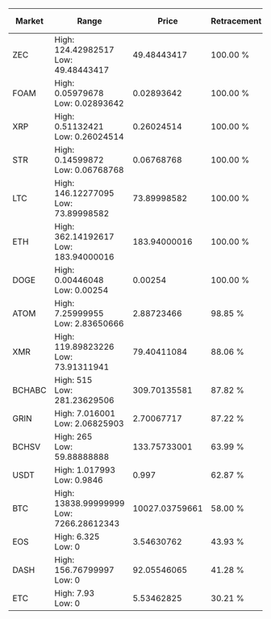 | Market | Range | Price| Retracement | Doubles to 50% |
| --- | --- | --- | --- | --- |
| ZEC | High: 124.42982517<br />Low: 49.48443417 | 49.48443417 | 100.00 % | 1.76 |
| FOAM | High: 0.05979678<br />Low: 0.02893642 | 0.02893642 | 100.00 % | 1.53 |
| XRP | High: 0.51132421<br />Low: 0.26024514 | 0.26024514 | 100.00 % | 1.48 |
| STR | High: 0.14599872<br />Low: 0.06768768 | 0.06768768 | 100.00 % | 1.58 |
| LTC | High: 146.12277095<br />Low: 73.89998582 | 73.89998582 | 100.00 % | 1.49 |
| ETH | High: 362.14192617<br />Low: 183.94000016 | 183.94000016 | 100.00 % | 1.48 |
| DOGE | High: 0.00446048<br />Low: 0.00254 | 0.00254 | 100.00 % | 1.38 |
| ATOM | High: 7.25999955<br />Low: 2.83650666 | 2.88723466 | 98.85 % | 1.75 |
| XMR | High: 119.89823226<br />Low: 73.91311941 | 79.40411084 | 88.06 % | 1.22 |
| BCHABC | High: 515<br />Low: 281.23629506 | 309.70135581 | 87.82 % | 1.29 |
| GRIN | High: 7.016001<br />Low: 2.06825903 | 2.70067717 | 87.22 % | 1.68 |
| BCHSV | High: 265<br />Low: 59.88888888 | 133.75733001 | 63.99 % | 1.21 |
| USDT | High: 1.017993<br />Low: 0.9846 | 0.997 | 62.87 % | 1.00 |
| BTC | High: 13838.99999999<br />Low: 7266.28612343 | 10027.03759661 | 58.00 % | 1.05 |
| EOS | High: 6.325<br />Low: 0 | 3.54630762 | 43.93 % | 0.00 |
| DASH | High: 156.76799997<br />Low: 0 | 92.05546065 | 41.28 % | 0.00 |
| ETC | High: 7.93<br />Low: 0 | 5.53462825 | 30.21 % | 0.00 |

